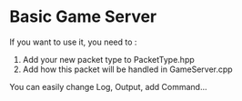 Basic Game Server
=================

If you want to use it, you need to :

1) Add your new packet type to PacketType.hpp
2) Add how this packet will be handled in GameServer.cpp

You can easily change Log, Output, add Command...
